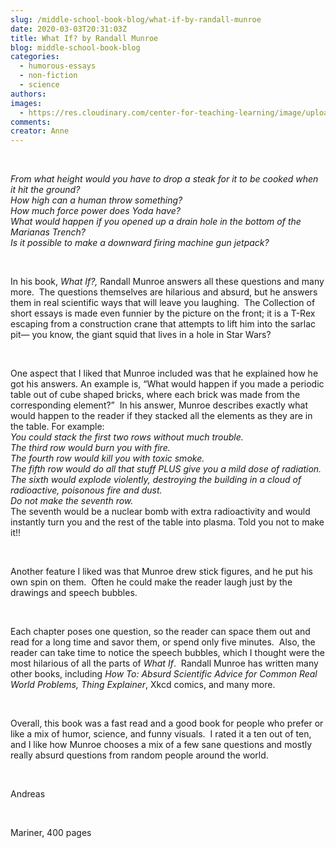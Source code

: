 ```yaml
---
slug: /middle-school-book-blog/what-if-by-randall-munroe
date: 2020-03-03T20:31:03Z
title: What If? by Randall Munroe
blog: middle-school-book-blog
categories:
  - humorous-essays
  - non-fiction
  - science
authors:
images:
  - https://res.cloudinary.com/center-for-teaching-learning/image/upload/v1637513798/What-If.jpg.jpg
comments:
creator: Anne
---
```


<div class="wp-block-image"><figure class="alignleft size-large"/></div>
<!-- /wp:image --><br /><!-- wp:paragraph -->
<p><em>From what height would you have to drop a steak for it to be cooked when it hit the ground?<br/>How high can a human throw something?<br/>How much force power does Yoda have?<br/>What would happen if you opened up a drain hole in the bottom of the Marianas Trench?<br/>Is it possible to make a downward firing machine gun jetpack? </em></p>
<!-- /wp:paragraph --><br /><!-- wp:paragraph -->
<p>In his book, <em>What If?,</em> Randall Munroe answers all these questions and many more.  The questions themselves are hilarious and absurd, but he answers them in real scientific ways that will leave you laughing.  The Collection of short essays is made even funnier by the picture on the front; it is a T-Rex escaping from a construction crane that attempts to lift him into the sarlac pit— you know, the giant squid that lives in a hole in Star Wars?</p>
<!-- /wp:paragraph --><br /><!-- wp:paragraph -->
<p>One aspect that I liked that Munroe included was that he explained how he got his answers. An example is, “What would happen if you made a periodic table out of cube shaped bricks, where each brick was made from the corresponding element?”  In his answer, Munroe describes exactly what would happen to the reader if they stacked all the elements as they are in the table. For example:<br/><em>You could stack the first two rows without much trouble.<br/>The third row would burn you with fire.<br/>The fourth row would kill you with toxic smoke.<br/>The fifth row would do all that stuff PLUS give you a mild dose of radiation.<br/>The sixth would explode violently, destroying the building in a cloud of radioactive, poisonous fire and dust.<br/> Do not make the seventh row.  </em><br/>The seventh would be a nuclear bomb with extra radioactivity and would instantly turn you and the rest of the table into plasma. Told you not to make it!!</p>
<!-- /wp:paragraph --><br /><!-- wp:paragraph -->
<p>Another feature I liked was that Munroe drew stick figures, and he put his own spin on them.  Often he could make the reader laugh just by the drawings and speech bubbles.</p>
<!-- /wp:paragraph --><br /><!-- wp:paragraph -->
<p>Each chapter poses one question, so the reader can space them out and read for a long time and savor them, or spend only five minutes.  Also, the reader can take time to notice the speech bubbles, which I thought were the most hilarious of all the parts of <em>What If</em>.  Randall Munroe has written many other books, including <em>How To: Absurd Scientific Advice for Common Real World Problems, Thing Explainer</em>, Xkcd comics, and many more.  </p>
<!-- /wp:paragraph --><br /><!-- wp:paragraph -->
<p>Overall, this book was a fast read and a good book for people who prefer or like a mix of humor, science, and funny visuals.  I rated it a ten out of ten, and I like how Munroe chooses a mix of a few sane questions and mostly really absurd questions from random people around the world.  </p>
<!-- /wp:paragraph --><br /><!-- wp:paragraph -->
<p>Andreas </p>
<!-- /wp:paragraph --><br /><!-- wp:paragraph -->
<p>Mariner, 400 pages</p>
<!-- /wp:paragraph -->
